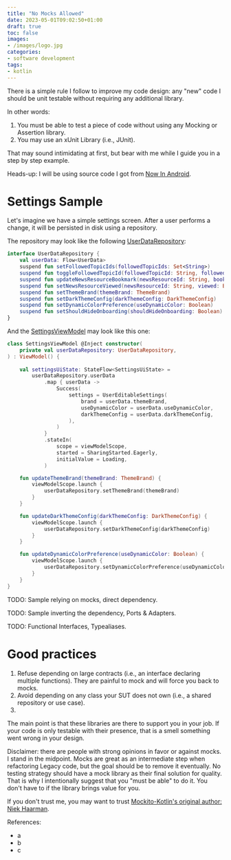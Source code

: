 ```yaml
---
title: "No Mocks Allowed"
date: 2023-05-01T09:02:50+01:00
draft: true
toc: false
images:
- /images/logo.jpg
categories:
- software development
tags:
- kotlin
---
```


There is a simple rule I follow to improve my code design: any "new" code I should be unit testable without requiring any additional library.

In other words:

1. You must be able to test a piece of code without using any Mocking or Assertion library.
2. You may use an xUnit Library (i.e., JUnit).

That may sound intimidating at first, but bear with me while I guide you in a step by step example.

Heads-up: I will be using source code I got from [Now In Android](https://github.com/android/nowinandroid).

# Settings Sample

Let's imagine we have a simple settings screen. After a user performs a change, it will be persisted in disk using a repository.

The repository may look like the following [UserDataRepository](https://github.com/android/nowinandroid/blob/d9057010282c48d257cd742701350108c27daa5d/core/data/src/main/java/com/google/samples/apps/nowinandroid/core/data/repository/UserDataRepository.kt#L24):

```kotlin
interface UserDataRepository {
    val userData: Flow<UserData>
    suspend fun setFollowedTopicIds(followedTopicIds: Set<String>)
    suspend fun toggleFollowedTopicId(followedTopicId: String, followed: Boolean)
    suspend fun updateNewsResourceBookmark(newsResourceId: String, bookmarked: Boolean)
    suspend fun setNewsResourceViewed(newsResourceId: String, viewed: Boolean)
    suspend fun setThemeBrand(themeBrand: ThemeBrand)
    suspend fun setDarkThemeConfig(darkThemeConfig: DarkThemeConfig)
    suspend fun setDynamicColorPreference(useDynamicColor: Boolean)
    suspend fun setShouldHideOnboarding(shouldHideOnboarding: Boolean)
}
```

And the [SettingsViewModel](https://github.com/android/nowinandroid/blob/819dd494ad3d95f9dc742947500ee2f7b461360b/feature/settings/src/main/java/com/google/samples/apps/nowinandroid/feature/settings/SettingsViewModel.kt) may look like this one:

```kotlin
class SettingsViewModel @Inject constructor(
    private val userDataRepository: UserDataRepository,
) : ViewModel() {
    
    val settingsUiState: StateFlow<SettingsUiState> =
        userDataRepository.userData
            .map { userData ->
                Success(
                    settings = UserEditableSettings(
                        brand = userData.themeBrand,
                        useDynamicColor = userData.useDynamicColor,
                        darkThemeConfig = userData.darkThemeConfig,
                    ),
                )
            }
            .stateIn(
                scope = viewModelScope,
                started = SharingStarted.Eagerly,
                initialValue = Loading,
            )

    fun updateThemeBrand(themeBrand: ThemeBrand) {
        viewModelScope.launch {
            userDataRepository.setThemeBrand(themeBrand)
        }
    }

    fun updateDarkThemeConfig(darkThemeConfig: DarkThemeConfig) {
        viewModelScope.launch {
            userDataRepository.setDarkThemeConfig(darkThemeConfig)
        }
    }

    fun updateDynamicColorPreference(useDynamicColor: Boolean) {
        viewModelScope.launch {
            userDataRepository.setDynamicColorPreference(useDynamicColor)
        }
    }
}
```

TODO: Sample relying on mocks, direct dependency.

TODO: Sample inverting the dependency, Ports & Adapters.

TODO: Functional Interfaces, Typealiases.

# Good practices

1. Refuse depending on large contracts (i.e., an interface declaring multiple functions). They are painful to mock and will force you back to mocks.
2. Avoid depending on any class your SUT does not own (i.e., a shared repository or use case).
3. 


The main point is that these libraries are there to support you in your job. If your code is only testable with their presence, that is a smell something went wrong in your design.

Disclaimer: there are people with strong opinions in favor or against mocks. I stand in the midpoint. Mocks are great as an intermediate step when refactoring Legacy code, but the goal should be to remove it eventually. No testing strategy should have a mock library as their final solution for quality. That is why I intentionally suggest that you "must be able" to do it. You don't have to if the library brings value for you.

If you don't trust me, you may want to trust [Mockito-Kotlin's original author: Niek Haarman](https://twitter.com/n_haarman/status/1610569197112770561?s=20).

References:
- a
- b
- c
